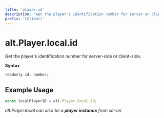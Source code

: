 ```yaml
---
title: 'player.id'
description: "Get the player's identification number for server or client-side."
prefix: '[Client]'
---
```


# alt.Player.local.id

Get the player's identification number for server-side or client-side.

**Syntax**

```js
readonly id: number;
```

## Example Usage

```js
const localPlayerID = alt.Player.local.id;
```

_alt.Player.local can also be a **player instance** from server_
